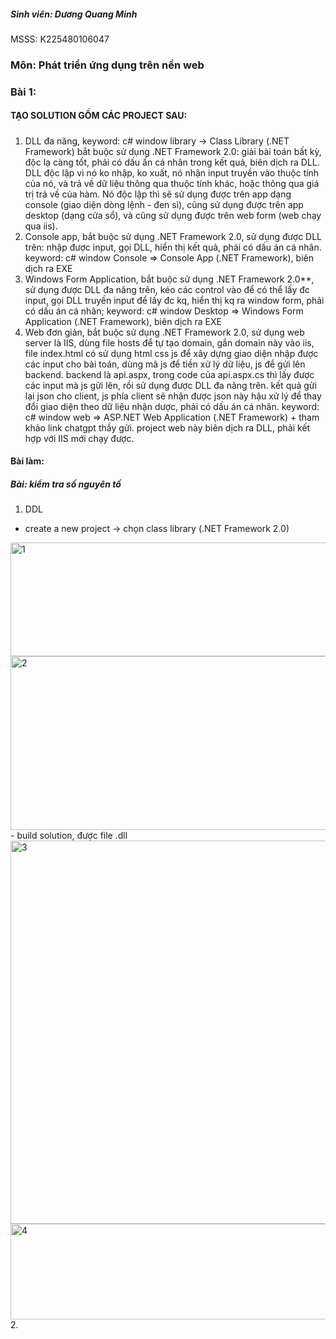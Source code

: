 ##### Sinh viên: Dương Quang Minh
MSSS: K225480106047
### Môn: Phát triển ứng dụng trên nền web
### Bài 1:
#### TẠO SOLUTION GỒM CÁC PROJECT SAU:
##### 
 1. DLL đa năng, keyword: c# window library -> Class Library (.NET Framework) bắt buộc sử dụng .NET Framework 2.0: giải bài toán bất kỳ, độc lạ càng tốt, phải có dấu ấn cá nhân trong kết quả, biên dịch ra DLL. DLL độc lập vì nó ko nhập, ko xuất, nó nhận input truyền vào thuộc tính của nó, và trả về dữ liệu thông qua thuộc tính khác, hoặc thông qua giá trị trả về của hàm. Nó độc lập thì sẽ sử dụng được trên app dạng console (giao diện dòng lệnh - đen sì), cũng sử dụng được trên app desktop (dạng cửa sổ), và cũng sử dụng được trên web form (web chạy qua iis).
 2. Console app, bắt buộc sử dụng .NET Framework 2.0, sử dụng được DLL trên: nhập được input, gọi DLL, hiển thị kết quả, phải có dấu án cá nhân. keyword: c# window Console => Console App (.NET Framework), biên dịch ra EXE
 3. Windows Form Application, bắt buộc sử dụng .NET Framework 2.0**, sử dụng được DLL đa năng trên, kéo các control vào để có thể lấy đc input, gọi DLL truyền input để lấy đc kq, hiển thị kq ra window form, phải có dấu án cá nhân; keyword: c# window Desktop => Windows Form Application (.NET Framework), biên dịch ra EXE
 4. Web đơn giản, bắt buộc sử dụng .NET Framework 2.0, sử dụng web server là IIS, dùng file hosts để tự tạo domain, gắn domain này vào iis, file index.html có sử dụng html css js để xây dựng giao diện nhập được các input cho bài toán, dùng mã js để tiền xử lý dữ liệu, js để gửi lên backend. backend là api.aspx, trong code của api.aspx.cs thì lấy được các input mà js gửi lên, rồi sử dụng được DLL đa năng trên. kết quả gửi lại json cho client, js phía client sẽ nhận được json này hậu xử lý để thay đổi giao diện theo dữ liệu nhận dược, phải có dấu án cá nhân. keyword: c# window web => ASP.NET Web Application (.NET Framework) + tham khảo link chatgpt thầy gửi. project web này biên dịch ra DLL, phải kết hợp với IIS mới chạy được.

#### Bài làm:
##### Bài: kiểm tra số nguyên tố
1. DDL
 - create a new project -> chọn class library (.NET Framework 2.0)
<img width="1187" height="182" alt="1" src="https://github.com/user-attachments/assets/c958ba4f-1a51-4e48-8dfb-52d9d6704cd1" />
<img width="573" height="278" alt="2" src="https://github.com/user-attachments/assets/aa4cddbc-68af-46cc-bd2c-d173b2fe16b1" />
 - build solution, được file .dll
<img width="1003" height="613" alt="3" src="https://github.com/user-attachments/assets/b05588c3-288b-4d04-9bc1-ebaa2b2a346d" />
<img width="625" height="153" alt="4" src="https://github.com/user-attachments/assets/1b81c445-22a0-40f3-9546-33d9e50fcd13" />
2. 
